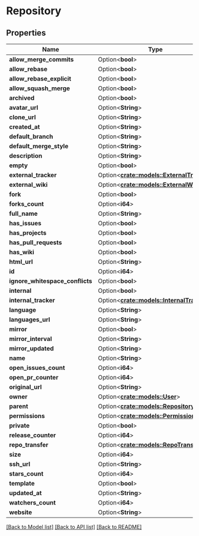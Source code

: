 # Repository

## Properties

Name | Type | Description | Notes
------------ | ------------- | ------------- | -------------
**allow_merge_commits** | Option<**bool**> |  | [optional]
**allow_rebase** | Option<**bool**> |  | [optional]
**allow_rebase_explicit** | Option<**bool**> |  | [optional]
**allow_squash_merge** | Option<**bool**> |  | [optional]
**archived** | Option<**bool**> |  | [optional]
**avatar_url** | Option<**String**> |  | [optional]
**clone_url** | Option<**String**> |  | [optional]
**created_at** | Option<**String**> |  | [optional]
**default_branch** | Option<**String**> |  | [optional]
**default_merge_style** | Option<**String**> |  | [optional]
**description** | Option<**String**> |  | [optional]
**empty** | Option<**bool**> |  | [optional]
**external_tracker** | Option<[**crate::models::ExternalTracker**](ExternalTracker.md)> |  | [optional]
**external_wiki** | Option<[**crate::models::ExternalWiki**](ExternalWiki.md)> |  | [optional]
**fork** | Option<**bool**> |  | [optional]
**forks_count** | Option<**i64**> |  | [optional]
**full_name** | Option<**String**> |  | [optional]
**has_issues** | Option<**bool**> |  | [optional]
**has_projects** | Option<**bool**> |  | [optional]
**has_pull_requests** | Option<**bool**> |  | [optional]
**has_wiki** | Option<**bool**> |  | [optional]
**html_url** | Option<**String**> |  | [optional]
**id** | Option<**i64**> |  | [optional]
**ignore_whitespace_conflicts** | Option<**bool**> |  | [optional]
**internal** | Option<**bool**> |  | [optional]
**internal_tracker** | Option<[**crate::models::InternalTracker**](InternalTracker.md)> |  | [optional]
**language** | Option<**String**> |  | [optional]
**languages_url** | Option<**String**> |  | [optional]
**mirror** | Option<**bool**> |  | [optional]
**mirror_interval** | Option<**String**> |  | [optional]
**mirror_updated** | Option<**String**> |  | [optional]
**name** | Option<**String**> |  | [optional]
**open_issues_count** | Option<**i64**> |  | [optional]
**open_pr_counter** | Option<**i64**> |  | [optional]
**original_url** | Option<**String**> |  | [optional]
**owner** | Option<[**crate::models::User**](User.md)> |  | [optional]
**parent** | Option<[**crate::models::Repository**](Repository.md)> |  | [optional]
**permissions** | Option<[**crate::models::Permission**](Permission.md)> |  | [optional]
**private** | Option<**bool**> |  | [optional]
**release_counter** | Option<**i64**> |  | [optional]
**repo_transfer** | Option<[**crate::models::RepoTransfer**](RepoTransfer.md)> |  | [optional]
**size** | Option<**i64**> |  | [optional]
**ssh_url** | Option<**String**> |  | [optional]
**stars_count** | Option<**i64**> |  | [optional]
**template** | Option<**bool**> |  | [optional]
**updated_at** | Option<**String**> |  | [optional]
**watchers_count** | Option<**i64**> |  | [optional]
**website** | Option<**String**> |  | [optional]

[[Back to Model list]](../README.md#documentation-for-models) [[Back to API list]](../README.md#documentation-for-api-endpoints) [[Back to README]](../README.md)



